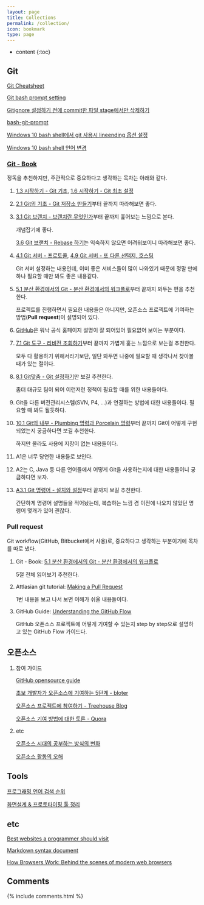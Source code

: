 ```yaml
---
layout: page
title: Collections
permalink: /collection/
icon: bookmark
type: page
---
```


* content
{:toc}

## Git

[Git Cheatsheet](http://ndpsoftware.com/git-cheatsheet.html)

[Git bash prompt setting](http://mediadoneright.com/content/ultimate-git-ps1-bash-prompt)

[Gitignore 설정하기 전에 commit한 파일 stage에서만 삭제하기](http://stackoverflow.com/questions/6535362/gitignore-after-commit)

[bash-git-prompt](https://github.com/magicmonty/bash-git-prompt)

[Windows 10 bash shell에서 git 사용시 lineending 옵션 설정](http://stackoverflow.com/questions/10418975/how-to-change-line-ending-settings)

[Windows 10 bash shell 언어 변경](http://www.sysnet.pe.kr/Default.aspx?mode=2&sub=0&detail=1&pageno=0&wid=11058&rssMode=1&wtype=0)

### [Git - Book](https://git-scm.com/book/ko/v2)

정독을 추천하지만, 주관적으로 중요하다고 생각하는 목차는 아래와 같다.

1. [1.3 시작하기 - Git 기초](https://git-scm.com/book/ko/v2/%EC%8B%9C%EC%9E%91%ED%95%98%EA%B8%B0-Git-%EA%B8%B0%EC%B4%88), [1.6 시작하기 - Git 최초 설정](https://git-scm.com/book/ko/v2/%EC%8B%9C%EC%9E%91%ED%95%98%EA%B8%B0-Git-%EC%B5%9C%EC%B4%88-%EC%84%A4%EC%A0%95)

1. [2.1 Git의 기초 - Git 저장소 만들기](https://git-scm.com/book/ko/v2/Git%EC%9D%98-%EA%B8%B0%EC%B4%88-Git-%EC%A0%80%EC%9E%A5%EC%86%8C-%EB%A7%8C%EB%93%A4%EA%B8%B0)부터 끝까지 따라해보면 좋다.

1. [3.1 Git 브랜치 - 브랜치란 무엇인가](https://git-scm.com/book/ko/v2/Git-%EB%B8%8C%EB%9E%9C%EC%B9%98-%EB%B8%8C%EB%9E%9C%EC%B9%98%EB%9E%80-%EB%AC%B4%EC%97%87%EC%9D%B8%EA%B0%80)부터 끝까지 훑어보는 느낌으로 본다.

    개념잡기에 좋다.

    [3.6 Git 브랜치 - Rebase 하기](https://git-scm.com/book/ko/v2/Git-%EB%B8%8C%EB%9E%9C%EC%B9%98-Rebase-%ED%95%98%EA%B8%B0)는 익숙하지 않으면 어려워보이니 따라해보면 좋다.

1. [4.1 Git 서버 - 프로토콜](https://git-scm.com/book/ko/v2/Git-%EC%84%9C%EB%B2%84-%ED%94%84%EB%A1%9C%ED%86%A0%EC%BD%9C), [4.9 Git 서버 - 또 다른 선택지, 호스팅](https://git-scm.com/book/ko/v2/Git-%EC%84%9C%EB%B2%84-%EB%98%90-%EB%8B%A4%EB%A5%B8-%EC%84%A0%ED%83%9D%EC%A7%80%2C-%ED%98%B8%EC%8A%A4%ED%8C%85)

    Git 서버 설정하는 내용인데, 이미 좋은 서비스들이 많이 나와있기 때문에 정말 만에 하나 필요할 때만 봐도 좋은 내용같다.

1. [5.1 분산 환경에서의 Git - 분산 환경에서의 워크플로](https://git-scm.com/book/ko/v2/%EB%B6%84%EC%82%B0-%ED%99%98%EA%B2%BD%EC%97%90%EC%84%9C%EC%9D%98-Git-%EB%B6%84%EC%82%B0-%ED%99%98%EA%B2%BD%EC%97%90%EC%84%9C%EC%9D%98-%EC%9B%8C%ED%81%AC%ED%94%8C%EB%A1%9C)부터 끝까지 봐두는 편을 추천한다.

    프로젝트를 진행하면서 필요한 내용들은 아니지만, 오픈소스 프로젝트에 기여하는 방법(**Pull request**)이 설명되어 있다.

1. [GitHub](https://github.com/)은 워낙 공식 홈페이지 설명이 잘 되어있어 필요없어 보이는 부분이다.

1. [7.1 Git 도구 - 리비전 조회하기](https://git-scm.com/book/ko/v2/Git-%EB%8F%84%EA%B5%AC-%EB%A6%AC%EB%B9%84%EC%A0%84-%EC%A1%B0%ED%9A%8C%ED%95%98%EA%B8%B0)부터 끝까지 가볍게 훑는 느낌으로 보는걸 추천한다.

    모두 다 활용하기 위해서라기보단, 일단 봐두면 나중에 필요할 때 생각나서 찾아볼 때가 있는 절이다.

1. [8.1 Git맞춤 - Git 설정하기](https://git-scm.com/book/ko/v2/Git%EB%A7%9E%EC%B6%A4-Git-%EC%84%A4%EC%A0%95%ED%95%98%EA%B8%B0)만 보길 추천한다.

    좀더 대규모 팀이 되어 이런저런 정책이 필요할 때를 위한 내용들이다.

1. Git을 다른 버전관리시스템(SVN, P4, ...)과 연결하는 방법에 대한 내용들이다. 필요할 때 봐도 될듯하다.

1. [10.1 Git의 내부 - Plumbing 명령과 Porcelain 명령](https://git-scm.com/book/ko/v2/Git%EC%9D%98-%EB%82%B4%EB%B6%80-Plumbing-%EB%AA%85%EB%A0%B9%EA%B3%BC-Porcelain-%EB%AA%85%EB%A0%B9)부터 끝까지 Git이 어떻게 구현되었는지 궁금하다면 보길 추천한다.

    하지만 몰라도 사용에 지장이 없는 내용들이다.

1. A1은 너무 당연한 내용들로 보인다.

1. A2는 C, Java 등 다른 언어들에서 어떻게 Git을 사용하는지에 대한 내용들이니 궁금하다면 보자.

1. [A3.1 Git 명령어 - 설치와 설정](https://git-scm.com/book/ko/v2/Git-%EB%AA%85%EB%A0%B9%EC%96%B4-%EC%84%A4%EC%B9%98%EC%99%80-%EC%84%A4%EC%A0%95)부터 끝까지 보길 추천한다.

    간단하게 명령어 설명들을 적어놨는데, 복습하는 느낌 겸 이전에 나오지 않았던 명령어 몇개가 있어 괜찮다.

### Pull request

Git workflow(GitHub, Bitbucket에서 사용)로, 중요하다고 생각하는 부분이기에 목차를 따로 냈다.

1. Git - Book: [5.1 분산 환경에서의 Git - 분산 환경에서의 워크플로](https://git-scm.com/book/ko/v2/%EB%B6%84%EC%82%B0-%ED%99%98%EA%B2%BD%EC%97%90%EC%84%9C%EC%9D%98-Git-%EB%B6%84%EC%82%B0-%ED%99%98%EA%B2%BD%EC%97%90%EC%84%9C%EC%9D%98-%EC%9B%8C%ED%81%AC%ED%94%8C%EB%A1%9C)

    5절 전체 읽어보기 추천한다.

1. Attlasian git tutorial: [Making a Pull Request](https://www.atlassian.com/git/tutorials/making-a-pull-request)

    1번 내용을 보고 나서 보면 이해가 쉬울 내용들이다.

1. GitHub Guide: [Understanding the GitHub Flow](https://guides.github.com/introduction/flow/)

    GitHub 오픈소스 프로젝트에 어떻게 기여할 수 있는지 step by step으로 설명하고 있는 GitHub Flow 가이드다.

## 오픈소스

1. 참여 가이드

    [GitHub opensource guide](https://github.com/github/open-source-guide/blob/gh-pages/README.md)

    [초보 개발자가 오픈소스에 기여하는 5단계 - bloter](http://www.bloter.net/archives/197960)

    [오픈소스 프로젝트에 참여하기 - Treehouse Blog](http://blog.teamtreehouse.com/getting-involved-open-source-projects)

    [오픈소스 기여 방법에 대한 토론 - Quora](https://www.quora.com/How-do-I-participate-or-contribute-in-open-source-projects)

1. etc

    [오픈소스 시대의 공부하는 방식의 변화](http://bcho.tistory.com/873)

    [오픈소스 활동의 오해](https://softwaregeeks.org/2014/01/17/%EC%98%A4%ED%94%88%EC%86%8C%EC%8A%A4-%ED%99%9C%EB%8F%99%EC%9D%98-%EC%98%A4%ED%95%B4/)

## Tools

[프로그래밍 언어 검색 순위](https://www.tiobe.com/tiobe-index/)

[화면설계 & 프로토타이핑 툴 정리](http://yslab.kr/94)

## etc

[Best websites a programmer should visit](https://github.com/sdmg15/Best-websites-a-programmer-should-visit)

[Markdown syntax document](http://daringfireball.net/projects/markdown/syntax)

[How Browsers Work: Behind the scenes of modern web browsers](https://www.html5rocks.com/en/tutorials/internals/howbrowserswork)

## Comments

{% include comments.html %}
